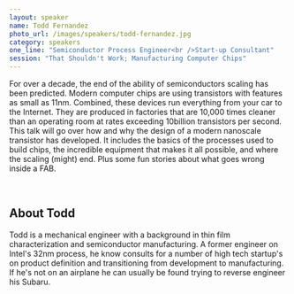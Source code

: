 ```yaml
---
layout: speaker
name: Todd Fernandez
photo_url: /images/speakers/todd-fernandez.jpg
category: speakers
one_line: "Semiconductor Process Engineer<br />Start-up Consultant"
session: "That Shouldn't Work; Manufacturing Computer Chips"
---
```

For over a decade, the end of the ability of semiconductors scaling has been predicted. Modern computer chips are using transistors with features as small as 11nm.  Combined, these devices run everything from your car to the Internet. They are produced in factories that are 10,000 times cleaner than an operating room at rates exceeding 10billion transistors per second.  This talk will go over how and why the design of a modern nanoscale transistor has developed.   It includes the basics of the processes used to build chips, the incredible equipment that makes it all possible, and where the scaling (might) end. Plus some fun stories about what goes wrong inside a FAB.

<br/>

## About Todd
Todd is a mechanical engineer with a background in thin film characterization and semiconductor manufacturing.  A former engineer on Intel's 32nm process, he know consults for a number of high tech startup's on product definition and transitioning from development to manufacturing.  If he's not on an airplane he can usually be found trying to reverse engineer his Subaru.
